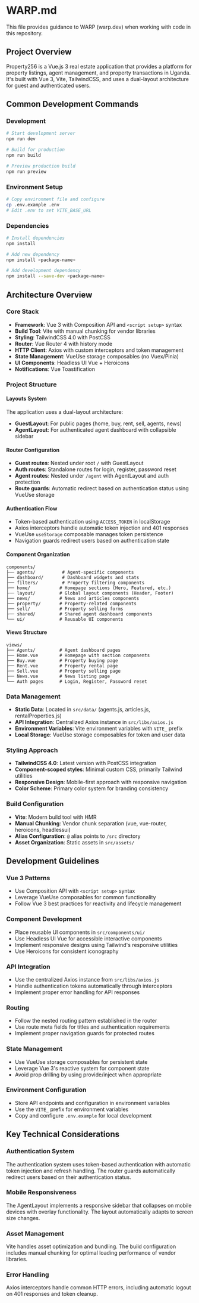 # WARP.md

This file provides guidance to WARP (warp.dev) when working with code in this repository.

## Project Overview

Property256 is a Vue.js 3 real estate application that provides a platform for property listings, agent management, and property transactions in Uganda. It's built with Vue 3, Vite, TailwindCSS, and uses a dual-layout architecture for guest and authenticated users.

## Common Development Commands

### Development
```bash
# Start development server
npm run dev

# Build for production
npm run build

# Preview production build
npm run preview
```

### Environment Setup
```bash
# Copy environment file and configure
cp .env.example .env
# Edit .env to set VITE_BASE_URL
```

### Dependencies
```bash
# Install dependencies
npm install

# Add new dependency
npm install <package-name>

# Add development dependency
npm install --save-dev <package-name>
```

## Architecture Overview

### Core Stack
- **Framework**: Vue 3 with Composition API and `<script setup>` syntax
- **Build Tool**: Vite with manual chunking for vendor libraries
- **Styling**: TailwindCSS 4.0 with PostCSS
- **Router**: Vue Router 4 with history mode
- **HTTP Client**: Axios with custom interceptors and token management
- **State Management**: VueUse storage composables (no Vuex/Pinia)
- **UI Components**: Headless UI Vue + Heroicons
- **Notifications**: Vue Toastification

### Project Structure

#### Layouts System
The application uses a dual-layout architecture:
- **GuestLayout**: For public pages (home, buy, rent, sell, agents, news)
- **AgentLayout**: For authenticated agent dashboard with collapsible sidebar

#### Router Configuration
- **Guest routes**: Nested under root `/` with GuestLayout
- **Auth routes**: Standalone routes for login, register, password reset
- **Agent routes**: Nested under `/agent` with AgentLayout and auth protection
- **Route guards**: Automatic redirect based on authentication status using VueUse storage

#### Authentication Flow
- Token-based authentication using `ACCESS_TOKEN` in localStorage
- Axios interceptors handle automatic token injection and 401 responses
- VueUse `useStorage` composable manages token persistence
- Navigation guards redirect users based on authentication state

#### Component Organization
```
components/
├── agents/          # Agent-specific components
├── dashboard/       # Dashboard widgets and stats
├── filters/         # Property filtering components
├── home/           # Homepage sections (Hero, Featured, etc.)
├── layout/         # Global layout components (Header, Footer)
├── news/           # News and articles components
├── property/       # Property-related components
├── sell/           # Property selling forms
├── shared/         # Shared agent dashboard components
└── ui/             # Reusable UI components
```

#### Views Structure
```
views/
├── Agents/         # Agent dashboard pages
├── Home.vue        # Homepage with section components
├── Buy.vue         # Property buying page
├── Rent.vue        # Property rental page
├── Sell.vue        # Property selling page
├── News.vue        # News listing page
└── Auth pages      # Login, Register, Password reset
```

### Data Management
- **Static Data**: Located in `src/data/` (agents.js, articles.js, rentalProperties.js)
- **API Integration**: Centralized Axios instance in `src/libs/axios.js`
- **Environment Variables**: Vite environment variables with `VITE_` prefix
- **Local Storage**: VueUse storage composables for token and user data

### Styling Approach
- **TailwindCSS 4.0**: Latest version with PostCSS integration
- **Component-scoped styles**: Minimal custom CSS, primarily Tailwind utilities
- **Responsive Design**: Mobile-first approach with responsive navigation
- **Color Scheme**: Primary color system for branding consistency

### Build Configuration
- **Vite**: Modern build tool with HMR
- **Manual Chunking**: Vendor chunk separation (vue, vue-router, heroicons, headlessui)
- **Alias Configuration**: `@` alias points to `/src` directory
- **Asset Organization**: Static assets in `src/assets/`

## Development Guidelines

### Vue 3 Patterns
- Use Composition API with `<script setup>` syntax
- Leverage VueUse composables for common functionality
- Follow Vue 3 best practices for reactivity and lifecycle management

### Component Development
- Place reusable UI components in `src/components/ui/`
- Use Headless UI Vue for accessible interactive components
- Implement responsive designs using Tailwind's responsive utilities
- Use Heroicons for consistent iconography

### API Integration
- Use the centralized Axios instance from `src/libs/axios.js`
- Handle authentication tokens automatically through interceptors
- Implement proper error handling for API responses

### Routing
- Follow the nested routing pattern established in the router
- Use route meta fields for titles and authentication requirements
- Implement proper navigation guards for protected routes

### State Management
- Use VueUse storage composables for persistent state
- Leverage Vue 3's reactive system for component state
- Avoid prop drilling by using provide/inject when appropriate

### Environment Configuration
- Store API endpoints and configuration in environment variables
- Use the `VITE_` prefix for environment variables
- Copy and configure `.env.example` for local development

## Key Technical Considerations

### Authentication System
The authentication system uses token-based authentication with automatic token injection and refresh handling. The router guards automatically redirect users based on their authentication status.

### Mobile Responsiveness
The AgentLayout implements a responsive sidebar that collapses on mobile devices with overlay functionality. The layout automatically adapts to screen size changes.

### Asset Management
Vite handles asset optimization and bundling. The build configuration includes manual chunking for optimal loading performance of vendor libraries.

### Error Handling
Axios interceptors handle common HTTP errors, including automatic logout on 401 responses and token cleanup.